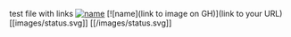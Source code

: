 test file with links
[![name](<img src="./images/status.svg" />)](https://www.google.com/)
[![name](link to image on GH)](link to your URL)
[[images/status.svg]]
[[/images/status.svg]]
